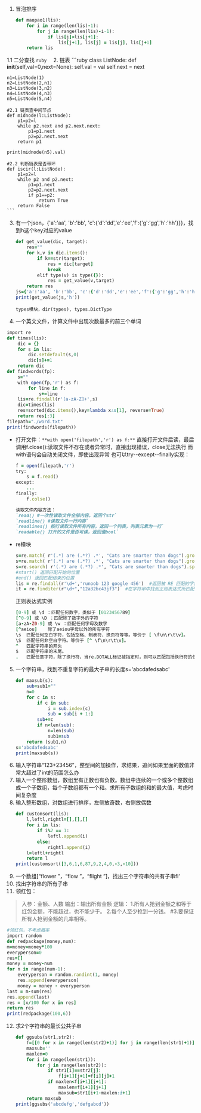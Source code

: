 1. 冒泡排序
    ```ruby 
    def maopao1(lis):
        for i in range(len(lis)-1):
            for j in range(len(lis)-i-1):
                if lis[j]>lis[j+1]:
                    lis[j+1], lis[j] = lis[j], lis[j+1]
        return lis
    ``` 
1.1 二分查找
    ```ruby 
    ``` 
2. 链表
    ```ruby 
    class ListNode:
        def __init__(self,val=0,next=None):
            self.val = val
            self.next = next

    n1=ListNode(1)
    n2=ListNode(2,n1)
    n3=ListNode(3,n2)
    n4=ListNode(4,n3)
    n5=ListNode(5,n4)

    #2.1 链表查中间节点
    def midnode(l:ListNode):
        p1=p2=l
        while p2.next and p2.next.next:
            p1=p1.next
            p2=p2.next.next
        return p1

    print(midnode(n5).val)

    #2.2 判断链表是否带环
    def iscir(l:ListNode):
        p1=p2=l
        while p2 and p2.next:
            p1=p1.next
            p2=p2.next.next
            if p1==p2:
                return True
        return False
    ```
3. 有一个json，{'a':'aa', 'b':'bb', 'c':{'d':'dd','e':'ee','f':{'g':'gg','h':'hh'}}}，找到h这个key对应的value
    ```ruby 
    def get_value(dic, target):
        res=""
        for k,v in dic.items():
            if k==str(target):
                res = dic[target]
                break
            elif type(v) is type({}):
                res = get_value(v,target)
        return res
    js={'a':'aa', 'b':'bb', 'c':{'d':'dd','e':'ee','f':{'g':'gg','h':'hh'}}}
    print(get_value(js,'h'))
    ``` 
    `types模块，dir(types), types.DictType`

4. 一个英文文件，计算文件中出现次数最多的前三个单词
```ruby 
import re
def times(lis):
    dic = {}
    for s in lis:
        dic.setdefault(s,0)
        dic[s]+=1
    return dic
def findwords(fp):
    s=""
    with open(fp,'r') as f:
        for line in f:
            s+=line
    lis=re.findall(r'[a-zA-Z]+',s)
    dic=times(lis)
    res=sorted(dic.items(),key=lambda x:x[1], reverse=True)
    return res[:3]
filepath="./word.txt"
print(findwords(filepath))
```
  * 打开文件：`**with open('filepath','r') as f:**`
    直接打开文件后读，最后调用f.close():读取文件不存在或者异常时，直接出现错误，close无法执行
    而with语句会自动关闭文件，即使出现异常
    也可以try--except--finally实现：
    ```ruby 
    f = open(filepath,'r')
    try:
        s = f.read()
    except:
        ...
    finally:
        f.colse()

    读取文件内容方法：
    `read() #一次性读取文件全部内容，返回个str`
    `readline() #读取文件一行内容`
    `readlines() 按行读取文件所有内容，返回一个列表，列表元素为一行`
    `readable() 打开的文件是否可读，返回值bool`
    ```
  * re模块
    ```ruby
    s=re.match( r'(.*) are (.*?) .*', "Cats are smarter than dogs").group()  #返回被 RE 匹配的字符串。
    s=re.match( r'(.*) are (.*?) .*', "Cats are smarter than dogs").groups() #返回被 RE 匹配的字符串子串元组
    s=re.search( r'(.*) are (.*?) .*', "Cats are smarter than dogs").span()  #返回一个元组包含匹配 (开始,结束) 的位置
    #start() 返回匹配开始的位置
    #end() 返回匹配结束的位置
    lis = re.findall(r'\d+','runoob 123 google 456')  #返回被 RE 匹配的字符串子串组成的列表，如果没有找到匹配的，则返回空列表。
    it = re.finditer(r"\d+","12a32bc43jf3")  #在字符串中找到正则表达式所匹配的所有子串，并把它们作为一个迭代器返回
    ```
    正则表达式实例
    ```ruby
    [0-9] 或 \d ：匹配任何数字，类似于 [0123456789]
    [^0-9] 或 \D ：匹配除了数字外的字符
    [a-zA-Z0-9] 或 \w ：匹配任何字母及数字
    [^aeiou]	除了aeiou字母以外的所有字符
    \s	匹配任何空白字符，包括空格、制表符、换页符等等。等价于 [ \f\n\r\t\v]。
    \S	匹配任何非空白字符。等价于 [^ \f\n\r\t\v]。
    ^	匹配字符串的开头
    $	匹配字符串的末尾。
    .	匹配任意字符，除了换行符，当re.DOTALL标记被指定时，则可以匹配包括换行符的任意字符。
    ```
5. 一个字符串，找到不重复字符的最大子串的长度s='abcdafedsabc'
    ```ruby
    def maxsub(s):
        sub=sub1=""
        n=0
        for c in s:
            if c in sub:
                i = sub.index(c)
                sub = sub[i + 1:]
            sub+=c
            if n<len(sub):
                n=len(sub)
                sub1=sub
        return (sub1,n)
    s='abcdafedsabc'
    print(maxsub(s))
    ```
6. 输入字符串“123+23456”，整型间的加操作，求结果，追问如果里面的数值非常大超过了int的范围怎么办
7. 输入一个整形数组，数组里有正数也有负数。数组中连续的一个或多个整数组成一个子数组，每个子数组都有一个和。求所有子数组的和的最大值，考虑时间复杂度
8. 输入整形数组，对数组进行排序，左侧放奇数，右侧放偶数
    ```ruby
    def customsort(lis):
        l,leftl,rightl=[],[],[]
        for i in lis:
            if i%2 == 1:
                leftl.append(i)
            else:
                rightl.append(i)
        l=leftl+rightl
        return l
    print(customsort([3,6,1,6,87,9,2,4,0,-3,-10]))
    ```
9. 一个数组[“flower ”，“flow ”，“flight ”]，找出三个字符串的共有子串fl‘
10. 找出字符串的所有子串
11. 领红包：
  > 入参：金额、人数
    输出：输出所有金额
    逻辑：
    1.所有人抢到金额之和等于红包金额，不能超过，也不能少于。
    2.每个人至少抢到一分钱。
    #3.要保证所有人抢到金额的几率相等。   
```ruby
#领红包，不考虑概率
import random
def redpackage(money,num):
m=money=money*100
everyperson=0
res=[]
money = money-num
for n in range(num-1):
    everyperson = random.randint(1, money)
    res.append(everyperson)
    money = money - everyperson
last = m-sum(res)
res.append(last)
res = [x/100 for x in res]
return res
print(redpackage(100,6))
```
12. 求2个字符串的最长公共子串
    ```ruby
    def ggsubs(str1,str2):
        f=[[0 for x in range(len(str2)+1)] for j in range(len(str1)+1)]
        maxsub=''
        maxlen=0
        for i in range(len(str1)):
            for j in range(len(str2)):
                if str1[i]==str2[j]:
                    f[i+1][j+1]=f[i][j]+1
                if maxlen<f[i+1][j+1]:
                    maxlen=f[i+1][j+1]
                    maxsub=str1[i+1-maxlen:i+1]
        return maxsub
    print(ggsubs('abcdefg','defgabcd'))
    ```
